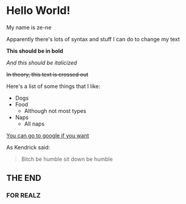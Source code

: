 # Hello World!
My name is ze-ne

Apparently there's lots of syntax and stuff I can do to change my text

**This should be in bold**

*And this should be italicized*

~~In theory, this text is crossed out~~

Here's a list of some things that I like:
* Dogs
* Food
	* Although not most types
* Naps
	* All naps

[You can go to google if you want](https://www.google.com)

As Kendrick said:

> Bitch be humble
> sit down
> be humble

## THE END

### FOR REALZ